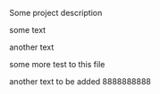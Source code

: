 Some project description

some text

another text

some more test to this file

another text to be added 8888888888